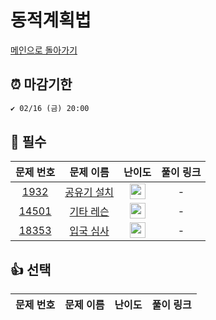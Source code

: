 # 동적계획법

[메인으로 돌아가기](https://github.com/ruruisryu/Python_algorithm)

## ⏰ 마감기한
```html
✔️ 02/16 (금) 20:00
```


## 🙏 필수

|                                  문제 번호                                   |                                   문제 이름                                   |                                        난이도                                         |  풀이 링크  | 
|:------------------------------------------------------------------------:|:-------------------------------------------------------------------------:|:----------------------------------------------------------------------------------:| :-------: | 
| <a href="https://www.acmicpc.net/problem/2110" target="_blank">1932</a>  | <a href="https://www.acmicpc.net/problem/1932" target="_blank">공유기 설치</a> | <img height="25px" width="25px" src="https://static.solved.ac/tier_small/12.svg"/> |  -  |  
| <a href="https://www.acmicpc.net/problem/2343" target="_blank">14501</a> | <a href="https://www.acmicpc.net/problem/14501" target="_blank">기타 레슨</a> | <img height="25px" width="25px" src="https://static.solved.ac/tier_small/10.svg"/> |  - | 
| <a href="https://www.acmicpc.net/problem/3079" target="_blank">18353</a> | <a href="https://www.acmicpc.net/problem/18353" target="_blank">입국 심사</a> | <img height="25px" width="25px" src="https://static.solved.ac/tier_small/11.svg"/> |  -  | 



## 👍 선택

|                                   문제 번호                                   |                                    문제 이름                                    |                                        난이도                                         |  풀이 링크  | 
|:-------------------------------------------------------------------------:|:---------------------------------------------------------------------------:|:----------------------------------------------------------------------------------:| :-------: | 
